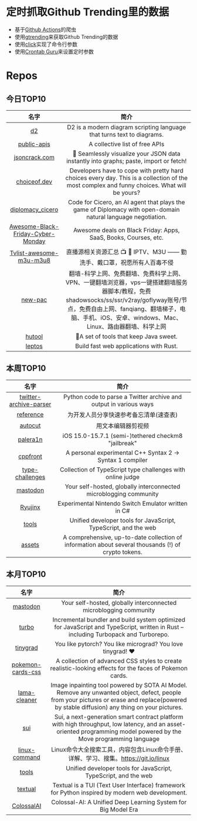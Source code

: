 # 定时抓取Github Trending里的数据
* 基于[Github Actions](https://docs.github.com/en/actions)的爬虫
* 使用[gtrending](https://github.com/hedythedev/gtrending)来获取Github Trending的数据
* 使用[click](https://github.com/pallets/click)实现了命令行参数
* 使用[Crontab Guru](https://crontab.guru/)来设置定时参数

# Repos
## 今日TOP10 
<!-- START OF DAILY_TOP10_REPOS -->
| 名字 | 简介 |
| :----: | :----: |
| [d2](https://github.com/terrastruct/d2) | D2 is a modern diagram scripting language that turns text to diagrams. |
| [public-apis](https://github.com/public-apis/public-apis) | A collective list of free APIs |
| [jsoncrack.com](https://github.com/AykutSarac/jsoncrack.com) | 🔮 Seamlessly visualize your JSON data instantly into graphs; paste, import or fetch! |
| [choiceof.dev](https://github.com/bdebon/choiceof.dev) | Developers have to cope with pretty hard choices every day. This is a collection of the most complex and funny choices. What will be yours? |
| [diplomacy_cicero](https://github.com/facebookresearch/diplomacy_cicero) | Code for Cicero, an AI agent that plays the game of Diplomacy with open-domain natural language negotiation. |
| [Awesome-Black-Friday-Cyber-Monday](https://github.com/trungdq88/Awesome-Black-Friday-Cyber-Monday) | Awesome deals on Black Friday: Apps, SaaS, Books, Courses, etc. |
| [Tvlist-awesome-m3u-m3u8](https://github.com/imDazui/Tvlist-awesome-m3u-m3u8) | 直播源相关资源汇总 📺 💯 IPTV、M3U —— 勤洗手、戴口罩，祝愿所有人百毒不侵 |
| [new-pac](https://github.com/Alvin9999/new-pac) | 翻墙-科学上网、免费翻墙、免费科学上网、VPN、一键翻墙浏览器，vps一键搭建翻墙服务器脚本/教程，免费shadowsocks/ss/ssr/v2ray/goflyway账号/节点，免费自由上网、fanqiang、翻墙梯子，电脑、手机、iOS、安卓、windows、Mac、Linux、路由器翻墙、科学上网 |
| [hutool](https://github.com/dromara/hutool) | 🍬A set of tools that keep Java sweet. |
| [leptos](https://github.com/gbj/leptos) | Build fast web applications with Rust. |
<!-- END OF DAILY_TOP10_REPOS -->

## 本周TOP10
<!-- START OF WEEKLY_TOP10_REPOS -->
| 名字 | 简介 |
| :----: | :----: |
| [twitter-archive-parser](https://github.com/timhutton/twitter-archive-parser) | Python code to parse a Twitter archive and output in various ways |
| [reference](https://github.com/jaywcjlove/reference) | 为开发人员分享快速参考备忘清单(速查表) |
| [autocut](https://github.com/mli/autocut) | 用文本编辑器剪视频 |
| [palera1n](https://github.com/palera1n/palera1n) | iOS 15.0-15.7.1 (semi-)tethered checkm8 "jailbreak" |
| [cppfront](https://github.com/hsutter/cppfront) | A personal experimental C++ Syntax 2 -> Syntax 1 compiler |
| [type-challenges](https://github.com/type-challenges/type-challenges) | Collection of TypeScript type challenges with online judge |
| [mastodon](https://github.com/mastodon/mastodon) | Your self-hosted, globally interconnected microblogging community |
| [Ryujinx](https://github.com/Ryujinx/Ryujinx) | Experimental Nintendo Switch Emulator written in C# |
| [tools](https://github.com/rome/tools) | Unified developer tools for JavaScript, TypeScript, and the web |
| [assets](https://github.com/trustwallet/assets) | A comprehensive, up-to-date collection of information about several thousands (!) of crypto tokens. |
<!-- END OF WEEKLY_TOP10_REPOS -->

## 本月TOP10
<!-- START OF MONTHLY_TOP10_REPOS -->
| 名字 | 简介 |
| :----: | :----: |
| [mastodon](https://github.com/mastodon/mastodon) | Your self-hosted, globally interconnected microblogging community |
| [turbo](https://github.com/vercel/turbo) | Incremental bundler and build system optimized for JavaScript and TypeScript, written in Rust – including Turbopack and Turborepo. |
| [tinygrad](https://github.com/geohot/tinygrad) | You like pytorch? You like micrograd? You love tinygrad! ❤️ |
| [pokemon-cards-css](https://github.com/simeydotme/pokemon-cards-css) | A collection of advanced CSS styles to create realistic-looking effects for the faces of Pokemon cards. |
| [lama-cleaner](https://github.com/Sanster/lama-cleaner) | Image inpainting tool powered by SOTA AI Model. Remove any unwanted object, defect, people from your pictures or erase and replace(powered by stable diffusion) any thing on your pictures. |
| [sui](https://github.com/MystenLabs/sui) | Sui, a next-generation smart contract platform with high throughput, low latency, and an asset-oriented programming model powered by the Move programming language |
| [linux-command](https://github.com/jaywcjlove/linux-command) | Linux命令大全搜索工具，内容包含Linux命令手册、详解、学习、搜集。https://git.io/linux |
| [tools](https://github.com/rome/tools) | Unified developer tools for JavaScript, TypeScript, and the web |
| [textual](https://github.com/Textualize/textual) | Textual is a TUI (Text User Interface) framework for Python inspired by modern web development. |
| [ColossalAI](https://github.com/hpcaitech/ColossalAI) | Colossal-AI: A Unified Deep Learning System for Big Model Era |
<!-- END OF MONTHLY_TOP10_REPOS -->
